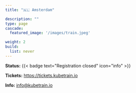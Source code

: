```yaml
---
title: "🇳🇱 Amsterdam"

description: ""
type: page
cascade:
  featured_image: '/images/train.jpeg'

weight: 2
build:
  list: never
---
```


**Status:** {{< badge text="Registration closed" icon="info" >}}

**Tickets:** https://tickets.kubetrain.io

**Info:** info@kubetrain.io

<!--more-->
